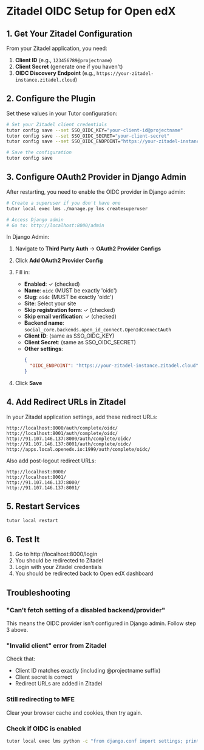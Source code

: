 # Zitadel OIDC Setup for Open edX

## 1. Get Your Zitadel Configuration

From your Zitadel application, you need:

1. **Client ID** (e.g., `123456789@projectname`)
2. **Client Secret** (generate one if you haven't)
3. **OIDC Discovery Endpoint** (e.g., `https://your-zitadel-instance.zitadel.cloud`)

## 2. Configure the Plugin

Set these values in your Tutor configuration:

```bash
# Set your Zitadel client credentials
tutor config save --set SSO_OIDC_KEY="your-client-id@projectname"
tutor config save --set SSO_OIDC_SECRET="your-client-secret"
tutor config save --set SSO_OIDC_ENDPOINT="https://your-zitadel-instance.zitadel.cloud"

# Save the configuration
tutor config save
```

## 3. Configure OAuth2 Provider in Django Admin

After restarting, you need to enable the OIDC provider in Django admin:

```bash
# Create a superuser if you don't have one
tutor local exec lms ./manage.py lms createsuperuser

# Access Django admin
# Go to: http://localhost:8000/admin
```

In Django Admin:

1. Navigate to **Third Party Auth** → **OAuth2 Provider Configs**
2. Click **Add OAuth2 Provider Config**
3. Fill in:
   - **Enabled**: ✓ (checked)
   - **Name**: `oidc` (MUST be exactly 'oidc')
   - **Slug**: `oidc` (MUST be exactly 'oidc')
   - **Site**: Select your site
   - **Skip registration form**: ✓ (checked)
   - **Skip email verification**: ✓ (checked)
   - **Backend name**: `social_core.backends.open_id_connect.OpenIdConnectAuth`
   - **Client ID**: (same as SSO_OIDC_KEY)
   - **Client Secret**: (same as SSO_OIDC_SECRET)
   - **Other settings**:
     ```json
     {
       "OIDC_ENDPOINT": "https://your-zitadel-instance.zitadel.cloud"
     }
     ```

4. Click **Save**

## 4. Add Redirect URLs in Zitadel

In your Zitadel application settings, add these redirect URLs:

```
http://localhost:8000/auth/complete/oidc/
http://localhost:8001/auth/complete/oidc/
http://91.107.146.137:8000/auth/complete/oidc/
http://91.107.146.137:8001/auth/complete/oidc/
http://apps.local.openedx.io:1999/auth/complete/oidc/
```

Also add post-logout redirect URLs:
```
http://localhost:8000/
http://localhost:8001/
http://91.107.146.137:8000/
http://91.107.146.137:8001/
```

## 5. Restart Services

```bash
tutor local restart
```

## 6. Test It

1. Go to http://localhost:8000/login
2. You should be redirected to Zitadel
3. Login with your Zitadel credentials
4. You should be redirected back to Open edX dashboard

## Troubleshooting

### "Can't fetch setting of a disabled backend/provider"

This means the OIDC provider isn't configured in Django admin. Follow step 3 above.

### "Invalid client" error from Zitadel

Check that:
- Client ID matches exactly (including @projectname suffix)
- Client secret is correct
- Redirect URLs are added in Zitadel

### Still redirecting to MFE

Clear your browser cache and cookies, then try again.

### Check if OIDC is enabled

```bash
tutor local exec lms python -c "from django.conf import settings; print('OIDC enabled:', settings.FEATURES.get('ENABLE_THIRD_PARTY_AUTH', False))"
```
